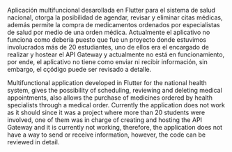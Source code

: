 Aplicación multifuncional desarollada en Flutter para el sistema de salud nacional, otorga la posibilidad de agendar, revisar y eliminar citas médicas, además permite la compra de medicamentos ordenados por especialistas de salud por medio de una orden médica.
Actualmente el aplicativo no funciona como debería puesto que fue un proyecto donde estuvimos involucrados más de 20 estudiantes, uno de ellos era el encargado de realizar y hostear el API Gateway y actualmente no está en funcionamiento, por ende, el aplicativo no tiene como enviar ni recibir información, sin embargo, el cçódigo puede ser revisado a detalle. 


Multifunctional application developed in Flutter for the national health system, gives the possibility of scheduling, reviewing and deleting medical appointments, also allows the purchase of medicines ordered by health specialists through a medical order.
Currently the application does not work as it should since it was a project where more than 20 students were involved, one of them was in charge of creating and hosting the API Gateway and it is currently not working, therefore, the application does not have a way to send or receive information, however, the code can be reviewed in detail.
